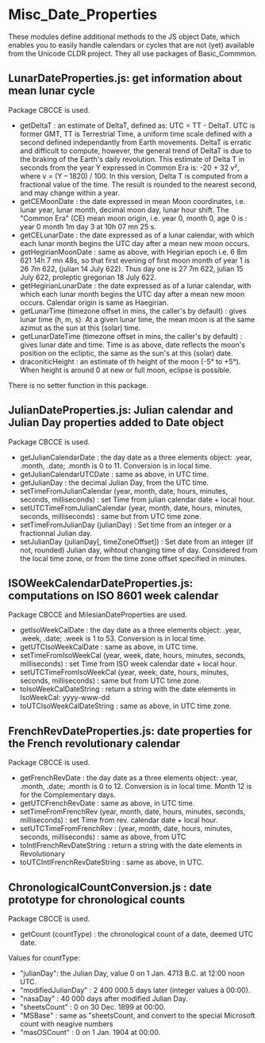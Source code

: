 # Misc_Date_Properties
These modules define additional methods to the JS object Date, 
which enables you to easily handle calendars or cycles that are not (yet) available from the Unicode CLDR project.
They all use packages of Basic_Commmon.

## LunarDateProperties.js: get information about mean lunar cycle
Package CBCCE is used.
* getDeltaT : an estimate of DeltaT, defined as: UTC = TT - DeltaT. UTC is former GMT, 
TT is Terrestrial Time, a uniform time scale defined with a second defined independantly from Earth movements.
DeltaT is erratic and difficult to compute, however, the general trend of DeltaT is due to the braking  of the Earth's daily revolution.
This estimate of Delta T in seconds from the year Y expressed in Common Era is: -20 + 32 v², where v = (Y – 1820) / 100. 
In this version, Delta T is computed from a fractional value of the time. 
The result is rounded to the nearest second, and may change within a year.
* getCEMoonDate : the date expressed in mean Moon coordinates, i.e. lunar year, lunar month, decimal moon day, lunar hour shift. 
The "Common Era" (CE) mean moon origin, i.e. year 0, month 0, age 0 is : year 0 month 1m day 3 at 10h 07 mn 25 s. 
* getCELunarDate : the date expressed as of a lunar calendar, with which 
each lunar month begins the UTC day after a mean new moon occurs. 
* getHegirianMoonDate : same as above, with Hegirian epoch i.e. 6 8m 621 14h 7 mn 48s, 
so that first evening of first moon month of year 1 is 26 7m 622, (julian 14 July 622).
Thus day one is 27 7m 622, julian 15 July 622, proleptic gregorian 18 July 622.
* getHegirianLunarDate : the date expressed as of a lunar calendar, with which 
each lunar month begins the UTC day after a mean new moon occurs. Calendar origin is same as Haegirian.
* getLunarTime (timezone offset in mins, the caller's by default) : gives lunar time (h, m, s). 
At a given lunar time, the mean moon is at the same azimut as the sun at this (solar) time.
* getLunarDateTime (timezone offset in mins, the caller's by default) : gives lunar date and time.
Time is as above, date reflects the moon's position on the ecliptic, the same as the sun's at this (solar) date.
* draconiticHeight : an estimate of th height of the moon (-5° to +5°). When height is around 0 at new or full moon, eclipse is possible.

There is no setter function in this package.
  
## JulianDateProperties.js: Julian calendar and Julian Day properties added to Date object
Package CBCCE is used.
* getJulianCalendarDate : the day date as a three elements object: .year, .month, .date; .month is 0 to 11. Conversion is in local time.
* getJulianCalendarUTCDate : same as above, in UTC time.
* getJulianDay : the decimal Julian Day, from the UTC time.
* setTimeFromJulianCalendar (year, month, date, hours, minutes, seconds, milliseconds) : set Time from julian calendar date + local hour.
* setUTCTimeFromJulianCalendar (year, month, date, hours, minutes, seconds, milliseconds) : same but from UTC time zone.
* setTimeFromJulianDay (julianDay) : Set time from an integer or a fractionnal Julian day.
* setJulianDay (julianDay[, timeZoneOffset]) : Set date from an integer (if not, rounded) Julian day, wihtout changing time of day. Considered from the local time zone, or from the time zone offset specified in minutes.

## ISOWeekCalendarDateProperties.js: computations on ISO 8601 week calendar
Package CBCCE and MilesianDateProperties are used.
* getIsoWeekCalDate : the day date as a three elements object: .year, .week, .date; .week is 1 to 53. Conversion is in local time.
* getUTCIsoWeekCalDate : same as above, in UTC time.
* setTimeFromIsoWeekCal (year, week, date, hours, minutes, seconds, milliseconds) : set Time from ISO week calendar date + local hour.
* setUTCTimeFromIsoWeekCal (year, week, date, hours, minutes, seconds, milliseconds) : same but from UTC time zone.
* toIsoWeekCalDateString : return a string with the date elements in IsoWeekCal: yyyy-www-dd
* toUTCIsoWeekCalDateString : same as above, in UTC time zone.

## FrenchRevDateProperties.js: date properties for the French revolutionary calendar
Package CBCCE is used.
* getFrenchRevDate : the day date as a three elements object: .year, .month, .date; .month is 0 to 12. Conversion is in local time.
Month 12 is for the Complementary days.
* getUTCFrenchRevDate :  same as above, in UTC time.
* setTimeFromFrenchRev (year, month, date, hours, minutes, seconds, milliseconds) : set Time from rev. calendar date + local hour.
* setUTCTimeFromFrenchRev : (year, month, date, hours, minutes, seconds, milliseconds) : same as above, from UTC
* toIntlFrenchRevDateString : return a string with the date elements in Revolutionary
* toUTCIntlFrenchRevDateString : same as above, in UTC.

## ChronologicalCountConversion.js : date prototype for chronological counts
Package CBCCE is used.
* getCount (countType) : the chronological count of a date, deemed UTC date.

Values for countType:
* "julianDay": the Julian Day, value 0 on 1 Jan. 4713 B.C. at 12:00 noon UTC.
* "modifiedJulianDay" : 2 400 000.5 days later (integer values à 00:00).
* "nasaDay" : 40 000 days after modified Julian Day.
* "sheetsCount" : 0 on 30 Dec. 1899 at 00:00.
* "MSBase" : same as "sheetsCount, and convert to the special Microsoft count with neagive numbers
* "masOSCount" : 0 on 1 Jan. 1904 at 00:00.


